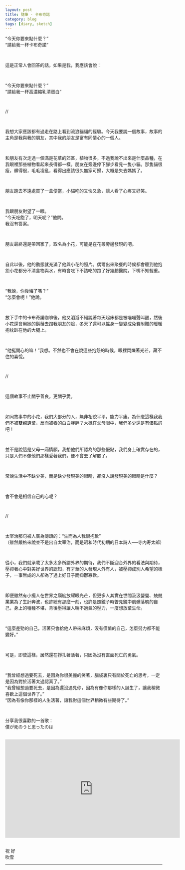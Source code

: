 ```yaml
---
layout: post
title: 隨筆 - 卡布奇諾
category: blog
tags: [diary, sketch]
---
```


“今天你要來點什麼？”<br>
“請給我一杯卡布奇諾”

<br>

這是正常人會回答的話，如果是我，我應該會說：

<br>

“今天你要來點什麼？”<br>
“請給我一杯高濃縮乳清蛋白”

<br>

//

<br>

我想大家應該都有過走在路上看到流浪貓貓的經驗。今天我要說一個故事，故事的主角是我與我的朋友，其中我的朋友是富有同情心的一個人。

<br>

和朋友有次走過一個滿是花草的郊區，植物很多，不過我說不出來是什麼品種，在我眼裡那些植物看起來長得都一樣。朋友在旁邊停下腳步看見一隻小貓。那隻貓很瘦，髒得很，毛毛凌亂，看得出應該很久無家可歸，大概是失去媽媽了。

<br>

朋友跑去不遠處買了一盒便當，小貓吃的又快又急，讓人看了心疼又好笑。

<br>

我跟朋友對望了一眼。<br>
“今天吃飽了，明天呢？”他問。<br>
我沒有答案。

<br>

朋友最終還是帶回家了，取名為小花，可能是在花叢旁邊發現的吧。

<br>

自此以後，他的動態就充滿了他與小花的照片。偶爾出來聚餐的時候都會聽到他抱怨小花都分不清食物與水，有時會吃下不該吃的跑了好幾趟醫院，下嘴不知輕重。

<br>

“我說，你後悔了嗎？”<br>
“怎麼會呢！”他說。

<br>

放下手中的卡布奇諾咖啡後，他又滔滔不絕說著每天起床都是被喵喵聲叫醒，然後小花還會用她的鬍鬚去蹭我朋友的臉，冬天了還可以搖身一變變成免費附贈的暖暖抱枕趴在他的大腿上。

<br>

“他挺開心的嘛！”我想。不然也不會在說這些抱怨的時候，眼裡閃爍著光芒，藏不住的喜悅。

<br>

//

<br>

這個故事不止關乎善良，更關乎愛。

<br>

如同故事中的小花，我們大部分的人，無非相貌平平，能力平庸。為什麼這樣我我們不被雙親遺棄，反而被養的白白胖胖？大概在父母眼中，我們多少還是有優點的吧！

<br>

並不是說這是父母一廂情願，我想他們所認為的那些優點，我們身上確實存在的，只是人們不像他們那樣愛著我們，便不會去了解罷了。

<br>

常說生活中不缺少美，而是缺少發現美的眼睛，卻沒人說發現美的眼睛是什麼？

<br>

會不會是相信自己的心呢？

<br>

//

<br>

太宰治那句被人廣為傳頌的：“生而為人我很抱歉”<br>
（雖然嚴格來說並不是出自太宰治，而是昭和時代初期的日本詩人──寺内寿太郎）

<br>

從小，我們就承載了太多太多所謂外界的期待，我們不斷迎合外界的看法與期待，壓抑著心中對美好世界的認知，有才華的人發現人外有人，被壓抑成別人希望的樣子，一事無成的人卻為了過上好日子而抑鬱寡歡。

<br>

即便雖然有小撮人在世界之巔綻放耀眼光芒，但更多人其實在世間汲汲營營、兢兢業業為了生計奔波，也許總有那麼一刻，也許是照鏡子時瞥見鏡中骯髒落魄的自己，身上的種種不堪，背後壓得讓人喘不過氣的壓力，一度想放棄生命。

<br>

“這麼差勁的自己，活著只會給他人帶來麻煩，沒有價值的自己，怎麼努力都不能變好。”

<br>

可是，即使這樣，居然還在掙扎著活著，只因為沒有直面死亡的勇氣。

<br>

“我曾經想過要死去，是因為你很美麗的笑著，腦袋裏只有關於死亡的思考，一定是因為對於活著太過認真了。”<br>
“我曾經想過要死去，是因為還沒遇見你，因為有像你那樣的人誕生了，讓我稍微喜歡上這個世界了。”<br>
“因為有像你那樣的人生活著，讓我對這個世界稍微有些期待了。”

<br>

分享我很喜歡的一首歌：<br>
僕が死のうと思ったのは

<br>

<iframe src="https://www.youtube.com/embed/0HTAKT-JIaA" width="560" height="315" frameborder="0"></iframe>

<br>
<br>

祝 好<br>
吹雪

---